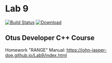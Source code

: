 # Lab 9
[![Build Status](https://travis-ci.org/John-Jasper-Doe/Lab9.svg?branch=master)](https://travis-ci.org/John-Jasper-Doe/Lab9)
[ ![Download](https://api.bintray.com/packages/john-jasper-doe/otus-cpp/homeworks/images/download.svg?version=range) ](https://bintray.com/john-jasper-doe/otus-cpp/homeworks/range/link)

## Otus Developer C++ Course
Homework "RANGE"
Manual: https://john-jasper-doe.github.io/Lab9/index.html


